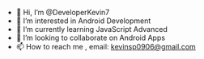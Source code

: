 - 👋 Hi, I’m @DeveloperKevin7
- 👀 I’m interested in Android Development 
- 🌱 I’m currently learning JavaScript Advanced
- 💞️ I’m looking to collaborate on Android Apps
- 📫 How to reach me , email: kevinsp0906@gmail.com

<!---
DeveloperKevin7/DeveloperKevin7 is a ✨ special ✨ repository because its `README.md` (this file) appears on your GitHub profile.
You can click the Preview link to take a look at your changes.
--->
